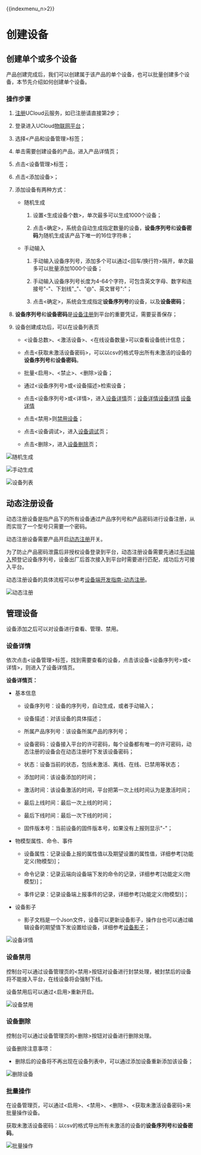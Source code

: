 {{indexmenu_n>2}}

# 创建设备

## 创建单个或多个设备

产品创建完成后，我们可以创建属于该产品的单个设备，也可以批量创建多个设备，本节先介绍如何创建单个设备。

### 操作步骤

1. [注册](https://passport.ucloud.cn/#register)UCloud云服务，如已注册请直接第2步；

2. 登录进入UCloud[物联网平台](https://console.ucloud.cn/iot)；

3. 选择<产品和设备管理>标签；

4. 单击需要创建设备的产品，进入产品详情页；

5. 点击<设备管理>标签；

6. 点击<添加设备>；

7. 添加设备有两种方式：

   - 随机生成

     1. 设置<生成设备个数>，单次最多可以生成1000个设备；
	 
     2. 点击<确定>，系统会自动生成指定数量的设备，**设备序列号**和**设备密码**为随机生成该产品下唯一的16位字符串；

   - 手动输入

     1. 手动输入设备序列号，添加多个可以通过<回车/换行符>隔开，单次最多可以批量添加1000个设备；
	 
     2.  手动输入设备序列号长度为4-64个字符，可包含英文字母、数字和连接号"-"、下划线"_"、"@"、英文冒号":"；
	 
     3. 点击<确定>，系统会生成指定**设备序列号**的设备，以及**设备密码**；

8. **设备序列号**和**设备密码**是[设备注册](../../device_develop_guide/authenticate_devices/what_is_authenticate_devices.md)到平台的重要凭证，需要妥善保存；

9. 设备创建成功后，可以在设备列表页

   - <设备总数>、<激活设备>、<在线设备数量>可以查看设备统计信息；
   
   - 点击<获取未激活设备密码>，可以以csv的格式导出所有未激活的设备的**设备序列号**和**设备密码**。
   
   - 批量<启用>、<禁止>、<删除>设备；
   
   - 通过<设备序列号>或<设备描述>检索设备；
   
   - 点击<设备序列号>或<详情>，进入[设备详情](create_devcies\#设备详情)页；[设备详情](create_devcies.md#设备详情)[设备详情](create_devcies.md\#设备详情)
   [设备详情](create_devcies#设备详情)
   
   - 点击<禁用>则[禁用设备]()；
   
   - 点击<设备调试>，进入[设备调试]()页；
   
   - 点击<删除>，进入[设备删除]()页；

![随机生成](../../images/随机生成.png)

![手动生成](../../images/手动生成.png)

![设备列表](../../images/设备列表.png)



## 动态注册设备

动态注册设备是指产品下的所有设备通过产品序列号和产品密码进行设备注册，从而实现了一个型号只需要一个密码。

动态注册设备需要产品开启[动态注册]()开关。

为了防止产品密码泄露后非授权设备登录到平台，动态注册设备需要先通过[手动输入]()预登记设备序列号，设备出厂后首次接入到平台时需要进行匹配，成功后方可接入平台。

动态注册设备的具体流程可以参考[设备端开发指南-动态注册]()。

![动态注册](../../images/动态注册.png)





## 管理设备
设备添加之后可以对设备进行查看、管理、禁用。

### 设备详情
依次点击<设备管理>标签，找到需要查看的设备，点击该设备<设备序列号>或<详情>，则进入了设备详情页。

**设备详情页：**

- 基本信息

   - 设备序列号：设备的序列号，自动生成，或者手动输入；
   
   - 设备描述：对该设备的具体描述；
   
   - 所属产品序列号：该设备所属产品的序列号；
   
   - 设备密码：设备接入平台的许可密码，每个设备都有唯一的许可密码，动态注册的设备会在动态注册时下发该设备密码；
   
   - 状态：设备当前的状态，包括未激活、离线、在线、已禁用等状态；
   
   - 添加时间：该设备添加的时间；
   
   - 激活时间：该设备激活的时间，平台把第一次上线时间认为是激活时间；
   
   - 最后上线时间：最后一次上线的时间；
   
   - 最后下线时间：最后一次下线的时间；
   
   - 固件版本号：当前设备的固件版本号，如果没有上报则显示"-"；

- 物模型属性、命令、事件

   - 设备属性：记录设备上报的属性值以及期望设置的属性值，详细参考[功能定义(物模型)]；
   
   - 命令记录：记录云端向设备端下发的命令的记录，详细参考[功能定义(物模型)]；
   
   - 事件记录：记录设备端上报事件的记录，详细参考[功能定义(物模型)]；
   
- 设备影子

   - 影子文档是一个Json文件，设备可以更新设备影子，操作台也可以通过编辑设备的期望值下发设置给设备，详细参考[设备影子]()；


![设备详情](../../images/设备详情.png)



### 设备禁用

控制台可以通过设备管理页的<禁用>按钮对设备进行封禁处理，被封禁后的设备将不能接入平台，在线设备将会强制下线。

设备禁用后可以通过<启用>重新开启。

![设备禁用](../../images/设备禁用.png)



### 设备删除

控制台可以通过设备管理页的<删除>按钮对设备进行删除处理。

设备删除注意事项：

- 删除后的设备将不再出现在设备列表中，可以通过添加设备重新添加该设备；

![删除设备](../../images/删除设备.png)



### 批量操作

在设备管理页，可以通过<启用>、<禁用>、<删除>、<获取未激活设备密码>来批量操作设备。

获取未激活设备密码：以csv的格式导出所有未激活的设备的**设备序列号**和**设备密码**。

![批量操作](../../images/批量操作（需要改）.png)